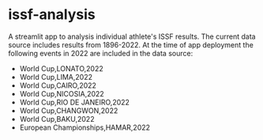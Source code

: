 # issf-analysis
A streamlit app to analysis individual athlete's ISSF results.
The current data source includes results from 1896-2022.
At the time of app deployment the following events in 2022 are included in the data source:
+ World Cup,LONATO,2022
+ World Cup,LIMA,2022
+ World Cup,CAIRO,2022
+ World Cup,NICOSIA,2022
+ World Cup,RIO DE JANEIRO,2022
+ World Cup,CHANGWON,2022
+ World Cup,BAKU,2022
+ European Championships,HAMAR,2022
